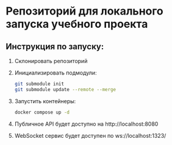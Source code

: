 # Репозиторий для локального запуска учебного проекта

## Инструкция по запуску:

1. Склонировать репозиторий
2. Инициализировать подмодули:
    ```sh
    git submodule init
    git submodule update --remote --merge
    ``` 
3. Запустить контейнеры:
    ```sh
    docker compose up -d
    ```
4. Публичное API будет доступно на http://localhost:8080

5. WebSocket сервис будет доступен по ws://localhost:1323/